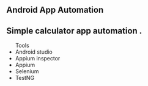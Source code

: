 ## Android App Automation
<h2>Simple calculator app automation .</h2>

<ul>
Tools
     <li>Android studio</li>
     <li>Appium inspector</li>
     <li>Appium</li>
     <li>Selenium</li>
      <li>TestNG</li>
</ul>
